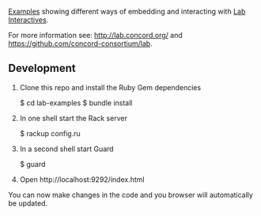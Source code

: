 [Examples](http://concord-consortium.github.io/lab-examples)
showing different ways of embedding and interacting with
[Lab Interactives](http://concord-consortium.github.io/lab/examples/interactives/interactives.html).

For more information see: http://lab.concord.org/ and https://github.com/concord-consortium/lab.

## Development

1. Clone this repo and install the Ruby Gem dependencies

    $ cd lab-examples
    $ bundle install

2. In one shell start the Rack server

    $ rackup config.ru

3. In a second shell start Guard

    $ guard

4. Open http://localhost:9292/index.html

You can now make changes in the code and you browser will automatically be updated.